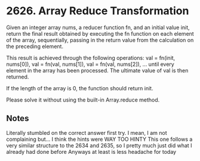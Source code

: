 # 2626. Array Reduce Transformation

Given an integer array nums, a reducer function fn, and an initial value init, return the final result obtained by executing the fn function on each element of the array, sequentially, passing in the return value from the calculation on the preceding element.

This result is achieved through the following operations: val = fn(init, nums[0]), val = fn(val, nums[1]), val = fn(val, nums[2]), ... until every element in the array has been processed. The ultimate value of val is then returned.

If the length of the array is 0, the function should return init.

Please solve it without using the built-in Array.reduce method.

## Notes

Literally stumbled on the correct answer first try. I mean, I am not complaining but... I think the hints were WAY TOO HINTY
This one follows a very similar structure to the 2634 and 2635, so I pretty much just did what I already had done before
Anyways at least is less headache for today